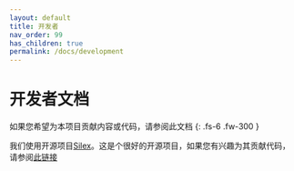 ```yaml
---
layout: default
title: 开发者
nav_order: 99
has_children: true
permalink: /docs/development
---
```

# 开发者文档


如果您希望为本项目贡献内容或代码，请参阅此文档
{: .fs-6 .fw-300 }

我们使用开源项目[Silex](https://github.com/silexlabs/Silex)。这是个很好的开源项目，如果您有兴趣为其贡献代码，请参阅[此链接](https://docs.silex.me/en/home)



